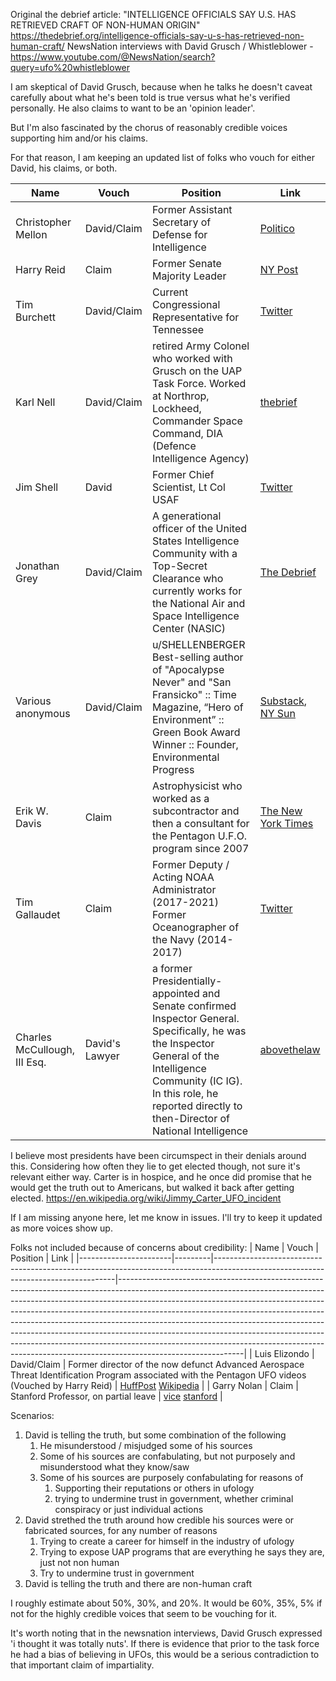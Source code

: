 Original the debrief article:  "INTELLIGENCE OFFICIALS SAY U.S. HAS RETRIEVED CRAFT OF NON-HUMAN ORIGIN"  https://thedebrief.org/intelligence-officials-say-u-s-has-retrieved-non-human-craft/
NewsNation interviews with David Grusch / Whistleblower - https://www.youtube.com/@NewsNation/search?query=ufo%20whistleblower


I am skeptical of David Grusch, because when he talks he doesn't caveat carefully about what he's been told is true versus what he's verified personally.  He also claims to want to be an 'opinion leader'.  

But I'm also fascinated by the chorus of reasonably credible voices supporting him and/or his claims.  

For that reason, I am keeping an updated list of folks who vouch for either David, his claims, or both.

| Name                  | Vouch   | Position                                                                                                                          | Link                                                                                                                                                                                                                                                                                                                                                                                                                                                                                                                                                                                                                                                           |
|-----------------------|---------|-----------------------------------------------------------------------------------------------------------------------------------|-------------------------------------------------------------------------------------------------------------------------------------------------------------------------------------------------------------------------------------------------------------------------------------------------------------------------------------------------------------------------------------------------------------------------------------------------------------------------------------------------------------------------------------------------------------------------------------------------|
| Christopher Mellon    | David/Claim | Former Assistant Secretary of Defense for Intelligence                                                                              | [Politico](https://www.politico.com/news/magazine/2023/06/03/ufo-crash-materials-intelligence-00100077)                                                                                                                                                                                                                                                                                                                                                                                                                                                                                                |
| Harry Reid            | Claim   | Former Senate Majority Leader                                                                                                     | [NY Post](https://nypost.com/2021/04/30/former-sen-harry-reid-thinks-lockheed-martin-may-have-ufo-fragments/)                                                                                                                                                                                                                                                                                                                                                                                                                                                                                          |
| Tim Burchett          | David/Claim | Current Congressional Representative for Tennessee                                                                                 | [Twitter](https://twitter.com/HighPeaks77/status/1666772506206666753)                                                                                                                                                                                                                                                                                                                                                                                                                                                          |
| Karl Nell          | David/Claim |  retired Army Colonel who worked with Grusch on the UAP Task Force.  Worked at Northrop, Lockheed, Commander Space Command, DIA (Defence Intelligence Agency)   | [thebrief](https://thedebrief.org/intelligence-officials-say-u-s-has-retrieved-non-human-craft/)               |
| Jim Shell             | David   | Former Chief Scientist, Lt Col USAF                                                                                               | [Twitter](https://twitter.com/paulsanderson/status/1666158302483595264)                                                                                                                                                                                                                                                                                                                                                                                                                                                           |
| Jonathan Grey         | David/Claim | A generational officer of the United States Intelligence Community with a Top-Secret Clearance who currently works for the National Air and Space Intelligence Center (NASIC)                      | [The Debrief](https://thedebrief.org/intelligence-officials-say-u-s-has-retrieved-non-human-craft/)                                                                                                                                                                                                                                                                                                                                                                                                                                     |
| Various anonymous     | David/Claim | u/SHELLENBERGER Best-selling author of "Apocalypse Never" and "San Fransicko" :: Time Magazine, “Hero of Environment” :: Green Book Award Winner :: Founder, Environmental Progress                | [Substack](https://public.substack.com/p/us-has-12-or-more-alien-space-craft), [NY Sun](https://www.nysun.com/article/more-sources-step-up-to-buttress-whistleblower-claims-that-america-is-hiding-alien-spacecraft)                                                                                                                                                                                                                                                                                                                         |
| Erik W. Davis         | Claim   | Astrophysicist who worked as a subcontractor and then a consultant for the Pentagon U.F.O. program since 2007                       | [The New York Times](https://www.nytimes.com/2020/07/23/us/politics/pentagon-ufo-harry-reid-navy.html)                                                                                                                                                                                                                                                                                                                                                                                                                                        |
| Tim Gallaudet    |  Claim       | Former Deputy / Acting NOAA Administrator (2017-2021) Former Oceanographer of the Navy (2014-2017)                                                  |   [Twitter ](https://twitter.com/GallaudetTim/status/1665736713556115459)                                                                                                                                                                                                                                                                                                                                                                                                                                                                                                                                                                                             |
| Charles McCullough, III Esq.  |  David's Lawyer | a former Presidentially-appointed and Senate confirmed Inspector General. Specifically, he was the Inspector General of the Intelligence Community (IC IG). In this role, he reported directly to then-Director of National Intelligence  | [abovethelaw](https://abovethelaw.com/2023/06/serious-fed-unafraid-of-legal-jeopardy-in-claim-of-recovered-alien-craft-government-ufo-coverup/)|

I believe most presidents have been circumspect in their denials around this.  Considering how often they lie to get elected though, not sure it's relevant either way. Carter is in hospice, and he once did promise that he would get the truth out to Americans, but walked it back after getting elected. https://en.wikipedia.org/wiki/Jimmy_Carter_UFO_incident

If I am missing anyone here, let me know in issues.  I'll try to keep it updated as more voices show up.


Folks not included because of concerns about credibility:
| Name                  | Vouch   | Position                                                                                                                          | Link                                                                                                                                                                                                                                                                                                                                                                                                                                                                                                                                                                                                                                                           |
|-----------------------|---------|-----------------------------------------------------------------------------------------------------------------------------------|-------------------------------------------------------------------------------------------------------------------------------------------------------------------------------------------------------------------------------------------------------------------------------------------------------------------------------------------------------------------------------------------------------------------------------------------------------------------------------------------------------------------------------------------------------------------------------------------------|
| Luis Elizondo         | David/Claim | Former director of the now defunct Advanced Aerospace Threat Identification Program associated with the Pentagon UFO videos (Vouched by Harry Reid)            | [HuffPost](https://www.huffpost.com/entry/luis-elizondo-ufo-pentagon_n_5a388debe4b0860bf4aa9a9d)  [Wikipedia](https://en.wikipedia.org/wiki/Luis_Elizondo)                                                                                                                                                                                                                                                                                                                                                                                                                                |
| Garry Nolan     | Claim | Stanford Professor, on partial leave | [vice](https://www.vice.com/en/article/n7nzkq/stanford-professor-garry-nolan-analyzing-anomalous-materials-from-ufo-crashes) [stanford](https://profiles.stanford.edu/garry-nolan) |

Scenarios:

1. David is telling the truth, but some combination of the following
   1. He misunderstood / misjudged some of his sources
   2. Some of his sources are confabulating, but not purposely and misunderstood what they know/saw
   3. Some of his sources are purposely confabulating for reasons of
      1. Supporting their reputations or others in ufology
      2. trying to undermine trust in government, whether criminal conspiracy or just individual actions
2. David strethed the truth around how credible his sources were or fabricated sources, for any number of reasons
   1. Trying to create a career for himself in the industry of ufology
   2. Trying to expose UAP programs that are everything he says they are, just not non human
   3. Try to undermine trust in government
3. David is telling the truth and there are non-human craft

I roughly estimate about 50%, 30%, and 20%. It would be 60%, 35%, 5% if not for the highly credible voices that seem to be vouching for it.

It's worth noting that in the newsnation interviews, David Grusch expressed 'i thought it was totally nuts'.  If there is evidence that prior to the task force he had a bias of believing in UFOs, this would be a serious contradiction to that important claim of impartiality.
